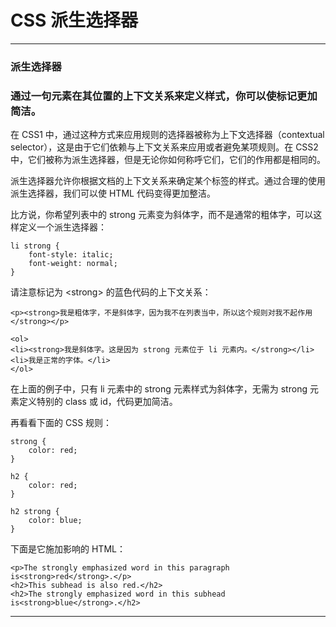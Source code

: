 # CSS 派生选择器

---

### 派生选择器

### 通过一句元素在其位置的上下文关系来定义样式，你可以使标记更加简洁。

在 CSS1 中，通过这种方式来应用规则的选择器被称为上下文选择器（contextual selector），这是由于它们依赖与上下文关系来应用或者避免某项规则。在 CSS2 中，它们被称为派生选择器，但是无论你如何称呼它们，它们的作用都是相同的。

派生选择器允许你根据文档的上下文关系来确定某个标签的样式。通过合理的使用派生选择器，我们可以使 HTML 代码变得更加整洁。

比方说，你希望列表中的 strong 元素变为斜体字，而不是通常的粗体字，可以这样定义一个派生选择器：

```
li strong {
    font-style: italic;
    font-weight: normal;
}
```

请注意标记为 &lt;strong&gt; 的蓝色代码的上下文关系：

```
<p><strong>我是粗体字，不是斜体字，因为我不在列表当中，所以这个规则对我不起作用</strong></p>

<ol>
<li><strong>我是斜体字。这是因为 strong 元素位于 li 元素内。</strong></li>
<li>我是正常的字体。</li>
</ol>
```

在上面的例子中，只有 li 元素中的 strong 元素样式为斜体字，无需为 strong 元素定义特别的 class 或 id，代码更加简洁。

再看看下面的 CSS 规则：

```
strong {
    color: red;
}

h2 {
    color: red;
}

h2 strong {
    color: blue;
}
```

下面是它施加影响的 HTML：

```
<p>The strongly emphasized word in this paragraph is<strong>red</strong>.</p>
<h2>This subhead is also red.</h2>
<h2>The strongly emphasized word in this subhead is<strong>blue</strong>.</h2>
```

---

